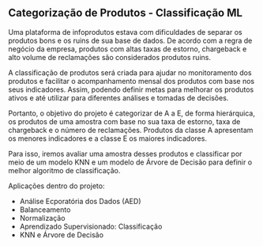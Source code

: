 ## Categorização de Produtos - Classificação ML
Uma plataforma de infoprodutos estava com dificuldades de separar os produtos bons e os ruins de sua base de dados. De acordo com a regra de negócio da empresa, produtos com altas taxas de estorno, chargeback e alto volume de reclamações são considerados produtos ruins.

A classificação de produtos será criada para ajudar no monitoramento dos produtos e facilitar o acompanhamento mensal dos produtos com base nos seus indicadores. Assim, podendo definir metas para melhorar os produtos ativos e até utilizar para diferentes análises e tomadas de decisões. 

Portanto, o objetivo do projeto é categorizar de A a E, de forma hierárquica, os produtos de uma amostra com base no sua taxa de estorno, taxa de chargeback e o número de reclamações. Produtos da classe A apresentam os menores indicadores e a classe E os maiores indicadores.

Para isso, iremos avaliar uma amostra desses produtos e classificar por meio de um modelo KNN e um modelo de Árvore de Decisão para definir o melhor algoritmo de classificação.

Aplicações dentro do projeto:
- Análise Ecporatória dos Dados (AED)
- Balanceamento
- Normalização
- Aprendizado Supervisionado: Classificação
- KNN e Árvore de Decisão
